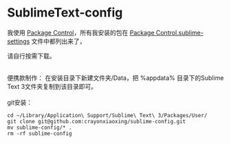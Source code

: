 # SublimeText-config

<p>
我使用 <a href="https://packagecontrol.io/installation" target="_blank">Package Control</a>，所有我安装的包在 <a href="https://github.com/crayonxiaoxing/sublime-config/blob/master/Package%20Control.sublime-settings" target="_blank">Package Control.sublime-settings</a> 文件中都列出来了，
</p>
<p>
请自行按需下载。
</p>

</br>
便携款制作： 
在安装目录下新建文件夹/Data，把 %appdata% 目录下的Sublime Text 3文件夹复制到该目录即可。
</br>

</br>
git安装：

```console
cd ~/Library/Application\ Support/Sublime\ Text\ 3/Packages/User/
git clone git@github.com:crayonxiaoxing/sublime-config.git
mv sublime-config/* .
rm -rf sublime-config
```
</br>
